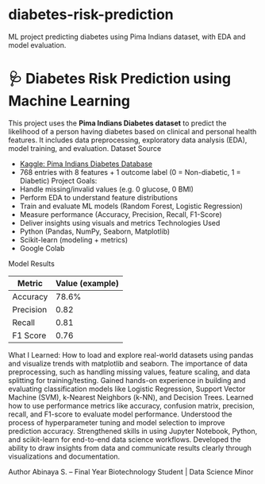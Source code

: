# diabetes-risk-prediction
ML project predicting diabetes using Pima Indians dataset, with EDA and model evaluation.
# 🩺 Diabetes Risk Prediction using Machine Learning

This project uses the **Pima Indians Diabetes dataset** to predict the likelihood of a person having diabetes based on clinical and personal health features. It includes data preprocessing, exploratory data analysis (EDA), model training, and evaluation.
Dataset Source
- [Kaggle: Pima Indians Diabetes Database](https://www.kaggle.com/datasets/uciml/pima-indians-diabetes-database)
- 768 entries with 8 features + 1 outcome label (0 = Non-diabetic, 1 = Diabetic)
Project Goals:
- Handle missing/invalid values (e.g. 0 glucose, 0 BMI)
- Perform EDA to understand feature distributions
- Train and evaluate ML models (Random Forest, Logistic Regression)
- Measure performance (Accuracy, Precision, Recall, F1-Score)
- Deliver insights using visuals and metrics
Technologies Used
- Python (Pandas, NumPy, Seaborn, Matplotlib)
- Scikit-learn (modeling + metrics)
- Google Colab

Model Results

| Metric        | Value (example) |
|---------------|-----------------|
| Accuracy      | 78.6%           |
| Precision     | 0.82            |
| Recall        | 0.81            |
| F1 Score      | 0.76            |
What I Learned:
How to load and explore real-world datasets using pandas and visualize trends with matplotlib and seaborn.
The importance of data preprocessing, such as handling missing values, feature scaling, and data splitting for training/testing.
Gained hands-on experience in building and evaluating classification models like Logistic Regression, Support Vector Machine (SVM), k-Nearest Neighbors (k-NN), and Decision Trees.
Learned how to use performance metrics like accuracy, confusion matrix, precision, recall, and F1-score to evaluate model performance.
Understood the process of hyperparameter tuning and model selection to improve prediction accuracy.
Strengthened skills in using Jupyter Notebook, Python, and scikit-learn for end-to-end data science workflows.
Developed the ability to draw insights from data and communicate results clearly through visualizations and documentation.




Author
Abinaya S. – Final Year Biotechnology Student | Data Science Minor  



